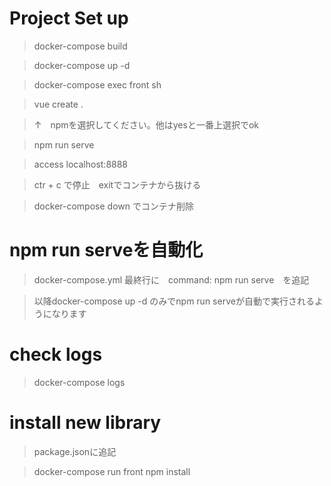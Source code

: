 # Project Set up
> docker-compose build

> docker-compose up -d

> docker-compose exec front sh

> vue create .

>↑　npmを選択してください。他はyesと一番上選択でok

> npm run serve

> access localhost:8888

> ctr + c で停止　exitでコンテナから抜ける　

> docker-compose down でコンテナ削除

# npm run serveを自動化
> docker-compose.yml 最終行に　command: npm run serve　を追記

> 以降docker-compose up -d のみでnpm run serveが自動で実行されるようになります


# check logs
> docker-compose logs


# install new library
> package.jsonに追記 

> docker-compose run front npm install


